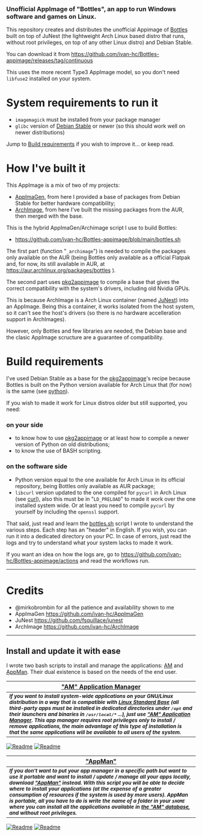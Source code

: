 ### Unofficial AppImage of "Bottles", an app to run Windows software and games on Linux.
This repository creates and distributes the unofficial Appimage of [Bottles](https://usebottles.com/) built on top of JuNest (the lightweight Arch Linux based distro that runs, without root privileges, on top of any other Linux distro) and Debian Stable.

You can download it from https://github.com/ivan-hc/Bottles-appimage/releases/tag/continuous

This uses the more recent Type3 AppImage model, so you don't need `libfuse2` installed on your system.

# System requirements to run it
- `imagemagick` must be installed from your package manager
- `glibc` version of [Debian Stable](https://packages.debian.org/stable/source/glibc) or newer (so this should work well on newer distributions)

Jump to [Build requirements](build-requirements) if you wish to improve it... or keep read.

# How I've built it
This AppImage is a mix of two of my projects:
- [AppImaGen](https://github.com/ivan-hc/AppImaGen), from here I provided a base of packages from Debian Stable for better hardware compatibility;
- [ArchImage](https://github.com/ivan-hc/ArchImage), from here I've built the missing packages from the AUR, then merged with the base.

This is the hybrid AppImaGen/Archimage script I use to build Bottles:
- https://github.com/ivan-hc/Bottles-appimage/blob/main/bottles.sh

The first part (function "`_archimage`") is needed to compile the packages only available on the AUR (being Bottles only available as a official Flatpak and, for now, its still available in AUR, at https://aur.archlinux.org/packages/bottles ).

The second part uses [pkg2appimage](https://github.com/AppImageCommunity/pkg2appimage) to compile a base that gives the correct compatibility with the system's drivers, including old Nvidia GPUs.

This is because ArchImage is a Arch Linux container (named [JuNest](https://github.com/fsquillace/junest)) into an AppImage. Being this a container, it works isolated from the host system, so it can't see the host's drivers (so there is no hardware accelleration support in ArchImages).

However, only Bottles and few libraries are needed, the Debian base and the clasic AppImage scructure are a guarantee of compatibility.

# Build requirements
I've used Debian Stable as a base for the [pkg2appimage](https://github.com/AppImageCommunity/pkg2appimage)'s recipe because Bottles is built on the Python version available for Arch Linux that (for now) is the same (see [python](https://archlinux.org/packages/core/x86_64/python/)).

If you wish to made it work for Linux distros older but still supported, you need:
### on your side
- to know how to use [pkg2appimage](https://github.com/AppImageCommunity/pkg2appimage) or at least how to compile a newer version of Python on old distributions;
- to know the use of BASH scripting.

### on the software side
- Python version equal to the one available for Arch Linux in its official repository, being Bottles only available as AUR package;
- `libcurl` version updated to the one compiled for `pycurl` in Arch Linux (see [curl](https://archlinux.org/packages/core/x86_64/curl/)), also this must be in "`LD_PRELOAD`" to made it work over the one installed system wide. Or at least you need to compile `pycurl` by yourself by including the `openssl` support.

That said, just read and learn the [bottles.sh](https://github.com/ivan-hc/Bottles-appimage/blob/main/bottles.sh) script I wrote to understand the various steps. Each step has an "header" in English. If you wish, you can run it into a dedicated directory on your PC. In case of errors, just read the logs and try to understand what your system lacks to made it work.

If you want an idea on how the logs are, go to https://github.com/ivan-hc/Bottles-appimage/actions and read the workflows run.

---------------------------------
# Credits

- @mirkobrombin for all the patience and availability shown to me
- AppImaGen https://github.com/ivan-hc/AppImaGen
- JuNest https://github.com/fsquillace/junest
- ArchImage https://github.com/ivan-hc/ArchImage

---------------------------------
## Install and update it with ease

I wrote two bash scripts to install and manage the applications: [AM](https://github.com/ivan-hc/AM-Application-Manager) and [AppMan](https://github.com/ivan-hc/AppMan). Their dual existence is based on the needs of the end user.

| [**"AM" Application Manager**](https://github.com/ivan-hc/AM-Application-Manager) |
| -- |
| <sub>***If you want to install system-wide applications on your GNU/Linux distribution in a way that is compatible with [Linux Standard Base](https://refspecs.linuxfoundation.org/lsb.shtml) (all third-party apps must be installed in dedicated directories under `/opt` and their launchers and binaries in `/usr/local/*` ...), just use ["AM" Application Manager](https://github.com/ivan-hc/AM-Application-Manager). This app manager requires root privileges only to install / remove applications, the main advantage of this type of installation is that the same applications will be available to all users of the system.***</sub>
[![Readme](https://img.shields.io/github/stars/ivan-hc/AM-Application-Manager?label=%E2%AD%90&style=for-the-badge)](https://github.com/ivan-hc/AM-Application-Manager/stargazers) [![Readme](https://img.shields.io/github/license/ivan-hc/AM-Application-Manager?label=&style=for-the-badge)](https://github.com/ivan-hc/AM-Application-Manager/blob/main/LICENSE)

| [**"AppMan"**](https://github.com/ivan-hc/AppMan)
| --
| <sub>***If you don't want to put your app manager in a specific path but want to use it portable and want to install / update / manage all your apps locally, download ["AppMan"](https://github.com/ivan-hc/AppMan) instead. With this script you will be able to decide where to install your applications (at the expense of a greater consumption of resources if the system is used by more users). AppMan is portable, all you have to do is write the name of a folder in your `$HOME` where you can install all the applications available in [the "AM" database](https://github.com/ivan-hc/AM-Application-Manager/tree/main/programs), and without root privileges.***</sub>
[![Readme](https://img.shields.io/github/stars/ivan-hc/AppMan?label=%E2%AD%90&style=for-the-badge)](https://github.com/ivan-hc/AppMan/stargazers) [![Readme](https://img.shields.io/github/license/ivan-hc/AppMan?label=&style=for-the-badge)](https://github.com/ivan-hc/AppMan/blob/main/LICENSE)
